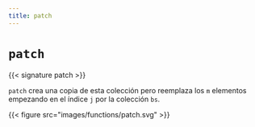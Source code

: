 ```yaml
---
title: patch
---
```


# `patch`

{{< signature patch >}}

`patch` crea una copia de esta colección pero reemplaza los `m` elementos empezando en el índice `j` por la colección `bs`.

{{< figure src="images/functions/patch.svg" >}}
